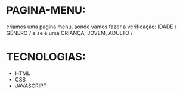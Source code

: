 # PAGINA-MENU:
criamos uma pagina menu, aonde vamos fazer a verificação: IDADE / GÊNERO / e se é uma CRIANÇA, JOVEM, ADULTO /

# TECNOLOGIAS:
- HTML
- CSS
- JAVASCRIPT
